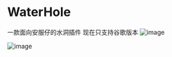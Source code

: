# WaterHole
一款面向安服仔的水洞插件
现在只支持谷歌版本
![image](https://github.com/user-attachments/assets/78637cd6-b801-4745-b4c4-91a525bed0c9)

![image](https://github.com/user-attachments/assets/ca87a6e4-4ef8-4c5d-987d-0424a27360e0)
